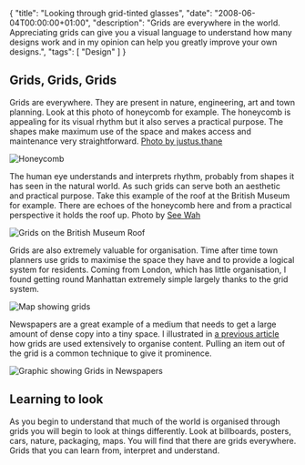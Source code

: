 {
  "title": "Looking through grid-tinted glasses",
  "date": "2008-06-04T00:00:00+01:00",
  "description": "Grids are everywhere in the world. Appreciating grids can give you a visual language to understand how many designs work and in my opinion can help you greatly improve your own designs.",
  "tags": [
    "Design"
  ]
}

## Grids, Grids, Grids

Grids are everywhere. They are present in nature, engineering, art and town planning. Look at this photo of honeycomb for example. The honeycomb is appealing for its visual rhythm but it also serves a practical purpose. The shapes make maximum use of the space and makes access and maintenance very straightforward. [Photo by justus.thane][1]

![Honeycomb][2] 

The human eye understands and interprets rhythm, probably from shapes it has seen in the natural world. As such grids can serve both an aesthetic and practical purpose. Take this example of the roof at the British Museum for example. There are echoes of the honeycomb here and from a practical perspective it holds the roof up. Photo by [See Wah][3]

![Grids on the British Museum Roof][4] 

Grids are also extremely valuable for organisation. Time after time town planners use grids to maximise the space they have and to provide a logical system for residents. Coming from London, which has little organisation, I found getting round Manhattan extremely simple largely thanks to the grid system. 

![Map showing grids][5] 

Newspapers are a great example of a medium that needs to get a large amount of dense copy into a tiny space. I illustrated in [a previous article][6] how grids are used extensively to organise content. Pulling an item out of the grid is a common technique to give it prominence. 

![Graphic showing Grids in Newspapers][7] 

## Learning to look

As you begin to understand that much of the world is organised through grids you will begin to look at things differently. Look at billboards, posters, cars, nature, packaging, maps. You will find that there are grids everywhere. Grids that you can learn from, interpret and understand.

 [1]: http://www.flickr.com/photos/justusthane/
 [2]: https://shapeshed.com/images/articles/honeycomb.jpg
 [3]: http://www.flickr.com/photos/seewah/
 [4]: https://shapeshed.com/images/articles/british_library.jpg
 [5]: https://shapeshed.com/images/articles/map.jpg
 [6]: https://shapeshed.com/designing_with_grids_in_photoshop/
 [7]: https://shapeshed.com/images/articles/guardian_grid.jpg
